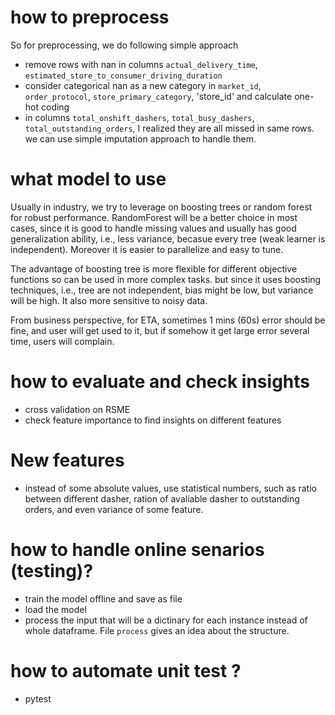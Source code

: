 # how to preprocess

So for preprocessing, we do following simple approach
* remove rows with nan in columns `actual_delivery_time`, `estimated_store_to_consumer_driving_duration`
* consider categorical nan as a new category in `market_id`, `order_protocol`, `store_primary_category`, 'store_id'
  and calculate one-hot coding
* in columns `total_onshift_dashers`, `total_busy_dashers`, `total_outstanding_orders`, I realized they are all missed in
  same rows. we can use simple imputation approach to handle them.

# what model to use

Usually in industry, we try to leverage on boosting trees or random forest for robust performance.
RandomForest will be a better choice in most cases, since it is good to handle missing values and
usually has good generalization ability, i.e., less variance, becasue every tree (weak learner is independent).
Moreover it is easier to parallelize and easy to tune.

The advantage of boosting tree is more flexible
for different objective functions so can be used in more complex tasks. but since it uses boosting techniques, i.e.,
tree are not independent, bias might be low, but variance will be high. It also more sensitive to noisy data.

From business perspective, for ETA, sometimes 1 mins (60s) error should be fine, and user will get used to it,
but if somehow it get large error several time, users will complain.

# how to evaluate and check insights
* cross validation on RSME
* check feature importance to find insights on different features

# New features
* instead of some absolute values, use statistical numbers, such as ratio between different dasher, ration of
avaliable dasher to outstanding orders, and even variance of some feature.

# how to handle online senarios (testing)?
* train the model offline and save as file
* load the model
* process the input that will be a dictinary for each instance instead of whole dataframe. File `process` gives an idea about
 the structure.

# how to automate unit test ?
* pytest